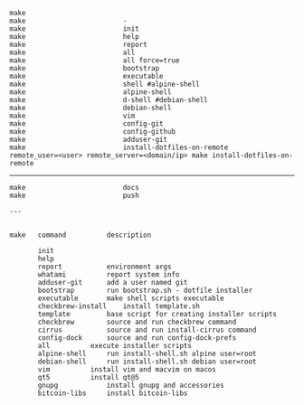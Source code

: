 
	make                        
	make                        -
	make                        init
	make                        help
	make                        report
	make                        all
	make                        all force=true	
	make                        bootstrap
	make                        executable
	make                        shell #alpine-shell
	make                        alpine-shell
	make                        d-shell #debian-shell
	make                        debian-shell
	make                        vim
	make                        config-git
	make                        config-github
	make                        adduser-git
	make                        install-dotfiles-on-remote
	remote_user=<user> remote_server=<domain/ip> make install-dotfiles-on-remote
---

	make                        docs
	make                        push
	
	---
	

 	make   command			description
 	
 	       init
 	       help
 	       report			environment args
 	       whatami			report system info
 	       adduser-git		add a user named git
 	       bootstrap		run bootstrap.sh - dotfile installer
 	       executable		make shell scripts executable
 	       checkbrew-install	install template.sh
 	       template			base script for creating installer scripts
 	       checkbrew		source and run checkbrew command
 	       cirrus			source and run install-cirrus command
 	       config-dock		source and run config-dock-prefs
 	       all			execute installer scripts
 	       alpine-shell		run install-shell.sh alpine user=root
 	       debian-shell		run install-shell.sh debian user=root
 	       vim			install vim and macvim on macos
 	       qt5			install qt@5
 	       gnupg			install gnupg and accessories
 	       bitcoin-libs		install bitcoin-libs
